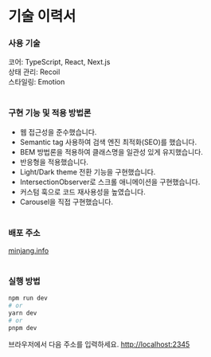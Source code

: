 # 기술 이력서

### 사용 기술
코어: TypeScript, React, Next.js  
상태 관리: Recoil  
스타일링: Emotion  
&nbsp;
### 구현 기능 및 적용 방법론
- 웹 접근성을 준수했습니다.
- Semantic tag 사용하여 검색 엔진 최적화(SEO)를 했습니다.
- BEM 방법론을 적용하여 클래스명을 일관성 있게 유지했습니다.
- 반응형을 적용했습니다.
- Light/Dark theme 전환 기능을 구현했습니다.
- IntersectionObserver로 스크롤 애니메이션을 구현했습니다.
- 커스텀 훅으로 코드 재사용성을 높였습니다.
- Carousel을 직접 구현했습니다.  
&nbsp;
### 배포 주소
[minjang.info](https://minjang.info)  
&nbsp;
### 실행 방법

```bash
npm run dev
# or
yarn dev
# or
pnpm dev
```

브라우저에서 다음 주소를 입력하세요. [http://localhost:2345](http://localhost:2345)
